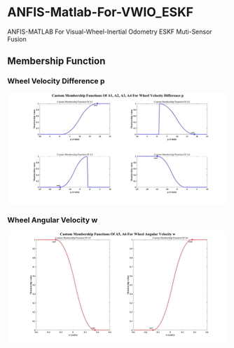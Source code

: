 # ANFIS-Matlab-For-VWIO_ESKF
ANFIS-MATLAB For Visual-Wheel-Inertial Odometry ESKF Muti-Sensor Fusion

## Membership Function
### Wheel Velocity Difference p
![](Custom%20Membership%20Functions%20Of%20A1,%20A2,%20A3,%20A4%20For%20Wheel%20Velocity%20Difference%20p.jpg)

### Wheel Angular Velocity w
![](Custom%20Membership%20Functions%20Of%20A5,%20A6%20For%20Wheel%20Angular%20Velocity%20w.jpg)